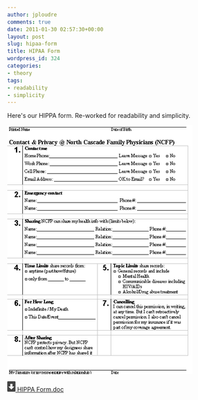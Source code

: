 ```yaml
---
author: jploudre
comments: true
date: 2011-01-30 02:57:30+00:00
layout: post
slug: hipaa-form
title: HIPAA Form
wordpress_id: 324
categories:
- theory
tags:
- readability
- simplicity
---
```


Here's our HIPPA form.  Re-worked for readability and simplicity.

![](/files/2011/01/Screen-shot-2011-01-29-at-6.52.55-PM.png)

[![](/files/2011/01/57-download.png) HIPPA Form.doc](/files/2011/01/hippa-form-2.0.doc)




